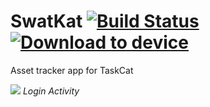 # SwatKat [![Build Status](https://travis-ci.org/NerdCats/SwatKat.svg?branch=master)](https://travis-ci.org/NerdCats/SwatKat) [<img src="https://dply.me/a3aaw1/button/small" alt="Download to device">](https://dply.me/a3aaw1#install)

Asset tracker app for TaskCat

![](http://i.imgur.com/tmmO0BP.png)
*Login Activity*
